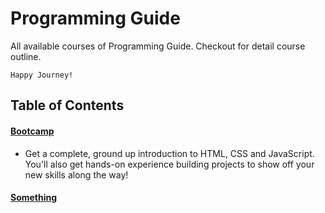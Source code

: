 # Programming Guide
All available courses of Programming Guide. Checkout for detail course outline. 

    Happy Journey!

## Table of Contents
#### [Bootcamp](bootcamp/README.md)
- Get a complete, ground up introduction to HTML, CSS and JavaScript. You'll also get hands-on experience building projects to show off your new skills along the way!

#### [Something](bootcamp/README.md)